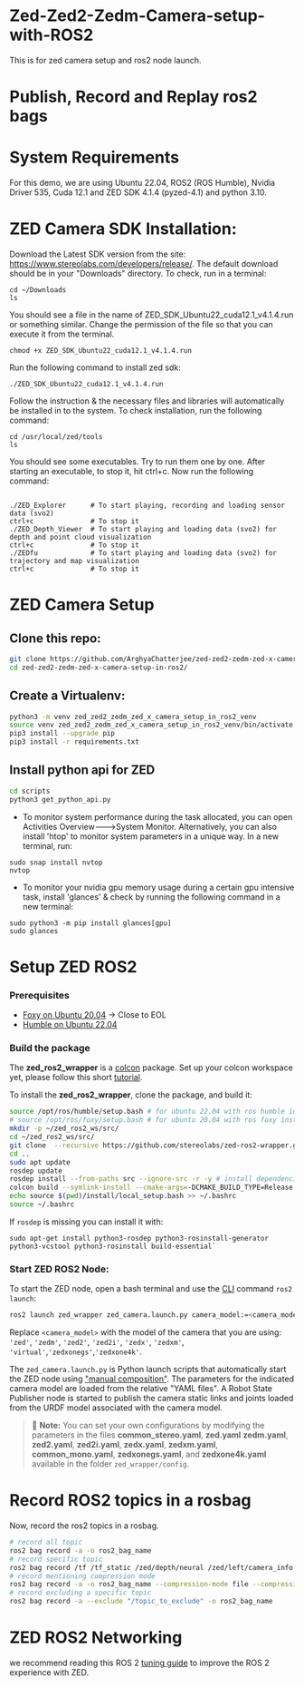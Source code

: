 # Zed-Zed2-Zedm-Camera-setup-with-ROS2
This is for zed camera setup and ros2 node launch.

# Publish, Record and Replay ros2 bags

# System Requirements
For this demo, we are using Ubuntu 22.04, ROS2 (ROS Humble), Nvidia Driver 535, Cuda 12.1 and ZED SDK 4.1.4 (pyzed-4.1) and python 3.10. 

# ZED Camera SDK Installation:
Download the Latest SDK version from the site: https://www.stereolabs.com/developers/release/.
The default download should be in your "Downloads" directory. To check, run in a terminal:
```
cd ~/Downloads
ls
```
You should see a file in the name of ZED_SDK_Ubuntu22_cuda12.1_v4.1.4.run or something similar. Change the permission of the file so that you can execute it from the terminal.
```
chmod +x ZED_SDK_Ubuntu22_cuda12.1_v4.1.4.run
```
Run the following command to install zed sdk:
```
./ZED_SDK_Ubuntu22_cuda12.1_v4.1.4.run
```
Follow the instruction & the necessary files and libraries will automatically be installed in to the system. To check installation, run the following command:
```
cd /usr/local/zed/tools
ls
```
You should see some executables. Try to run them one by one. After starting an executable, to stop it, hit ctrl+c. Now run the following command:
```

./ZED_Explorer      # To start playing, recording and loading sensor data (svo2)
ctrl+c              # To stop it
./ZED_Depth_Viewer  # To start playing and loading data (svo2) for depth and point cloud visualization
ctrl+c              # To stop it
./ZEDfu             # To start playing and loading data (svo2) for trajectory and map visualization
ctrl+c              # To stop it
```
# ZED Camera Setup
## Clone this repo:
```bash
git clone https://github.com/ArghyaChatterjee/zed-zed2-zedm-zed-x-camera-setup-in-ros2.git
cd zed-zed2-zedm-zed-x-camera-setup-in-ros2/
```

## Create a Virtualenv:
```bash
python3 -m venv zed_zed2_zedm_zed_x_camera_setup_in_ros2_venv
source venv zed_zed2_zedm_zed_x_camera_setup_in_ros2_venv/bin/activate
pip3 install --upgrade pip
pip3 install -r requirements.txt
```

## Install python api for ZED
```bash
cd scripts
python3 get_python_api.py
```

- To monitor system performance during the task allocated, you can open Activities Overview--->System Monitor. Alternatively, you can also install 'htop' to monitor system parameters in a unique way. In a new terminal, run:
```
sudo snap install nvtop
nvtop
```
- To monitor your nvidia gpu memory usage during a certain gpu intensive task, install 'glances' & check by running the following command in a new terminal:
```
sudo python3 -m pip install glances[gpu]
sudo glances
```
# Setup ZED ROS2

### Prerequisites
  - [Foxy on Ubuntu 20.04](https://docs.ros.org/en/foxy/Installation/Linux-Install-Debians.html) -> Close to EOL
  - [Humble on Ubuntu 22.04](https://docs.ros.org/en/humble/Installation/Linux-Install-Debians.html)

### Build the package

The **zed_ros2_wrapper** is a [colcon](http://design.ros2.org/articles/build_tool.html) package. Set up your colcon workspace yet, please follow this short [tutorial](https://index.ros.org/doc/ros2/Tutorials/Colcon-Tutorial/).

To install the **zed_ros2_wrapper**, clone the package, and build it:

```bash
source /opt/ros/humble/setup.bash # for ubuntu 22.04 with ros humble installed
# source /opt/ros/foxy/setup.bash # for ubuntu 20.04 with ros foxy installed
mkdir -p ~/zed_ros2_ws/src/ 
cd ~/zed_ros2_ws/src/ 
git clone  --recursive https://github.com/stereolabs/zed-ros2-wrapper.git
cd ..
sudo apt update
rosdep update
rosdep install --from-paths src --ignore-src -r -y # install dependencies
colcon build --symlink-install --cmake-args=-DCMAKE_BUILD_TYPE=Release --parallel-workers $(nproc) 
echo source $(pwd)/install/local_setup.bash >> ~/.bashrc
source ~/.bashrc
```

If `rosdep` is missing you can install it with:
```
sudo apt-get install python3-rosdep python3-rosinstall-generator python3-vcstool python3-rosinstall build-essential`
```
### Start ZED ROS2 Node:

To start the ZED node, open a bash terminal and use the [CLI](https://index.ros.org/doc/ros2/Tutorials/Introspection-with-command-line-tools/) command `ros2 launch`:

```bash
ros2 launch zed_wrapper zed_camera.launch.py camera_model:=<camera_model>
```

Replace `<camera_model>` with the model of the camera that you are using: `'zed'`, `'zedm'`, `'zed2'`, `'zed2i'`, `'zedx'`, `'zedxm'`, `'virtual'`,`'zedxonegs'`,`'zedxone4k'`.

The `zed_camera.launch.py` is Python launch scripts that automatically start the ZED node using ["manual composition"](https://index.ros.org/doc/ros2/Tutorials/Composition/). The parameters for the indicated camera model are loaded from the relative "YAML files". A Robot State Publisher node is started to publish the camera static links and joints loaded from the URDF model associated with the camera model.

> :pushpin: **Note:** You can set your own configurations by modifying the parameters in the files **common_stereo.yaml**, **zed.yaml** **zedm.yaml**, **zed2.yaml**, **zed2i.yaml**, **zedx.yaml**, **zedxm.yaml**, **common_mono.yaml**, **zedxonegs.yaml**, and **zedxone4k.yaml**  available in the folder `zed_wrapper/config`.

# Record ROS2 topics in a rosbag
Now, record the ros2 topics in a rosbag.
```bash
# record all topic
ros2 bag record -a -o ros2_bag_name
# record specific topic
ros2 bag record /tf /tf_static /zed/depth/neural /zed/left/camera_info /zed/left/image_raw /zed/pointcloud /zed/pose /zed/right/camera_info /zed/right/image_raw  -o ros2_bag_name
# record mentioning compression mode
ros2 bag record -a -o ros2_bag_name --compression-mode file --compression-format zstd 
# record excluding a specific topic
ros2 bag record -a --exclude "/topic_to_exclude" -o ros2_bag_name
```

# ZED ROS2 Networking
we recommend reading this ROS 2 [tuning guide](https://www.stereolabs.com/docs/ros2/150_dds_and_network_tuning) to improve the ROS 2 experience with ZED.



